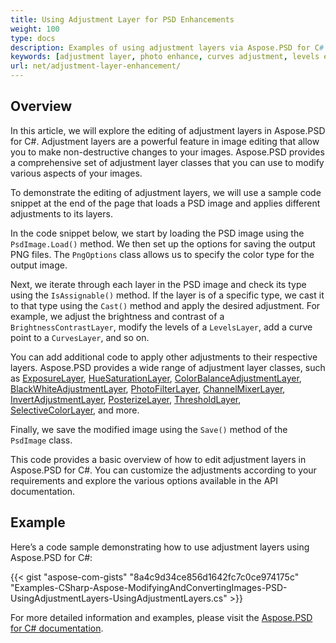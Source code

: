 ```yaml
---
title: Using Adjustment Layer for PSD Enhancements
weight: 100
type: docs
description: Examples of using adjustment layers via Aspose.PSD for C#
keywords: [adjustment layer, photo enhance, curves adjustment, levels enhancement, invert, photo filter, psd api, C#, csharp, code sample]
url: net/adjustment-layer-enhancement/
---
```


## Overview

In this article, we will explore the editing of adjustment layers in Aspose.PSD for C#. Adjustment layers are a powerful feature in image editing that allow you to make non-destructive changes to your images. Aspose.PSD provides a comprehensive set of adjustment layer classes that you can use to modify various aspects of your images.

To demonstrate the editing of adjustment layers, we will use a sample code snippet at the end of the page that loads a PSD image and applies different adjustments to its layers.

In the code snippet below, we start by loading the PSD image using the `PsdImage.Load()` method. We then set up the options for saving the output PNG files. The `PngOptions` class allows us to specify the color type for the output image.

Next, we iterate through each layer in the PSD image and check its type using the `IsAssignable()` method. If the layer is of a specific type, we cast it to that type using the `Cast()` method and apply the desired adjustment. For example, we adjust the brightness and contrast of a `BrightnessContrastLayer`, modify the levels of a `LevelsLayer`, add a curve point to a `CurvesLayer`, and so on.

You can add additional code to apply other adjustments to their respective layers. Aspose.PSD provides a wide range of adjustment layer classes, such as [ExposureLayer](https://reference.aspose.com/psd/net/aspose.psd.fileformats.psd.layers.adjustmentlayers/exposurelayer), [HueSaturationLayer](https://reference.aspose.com/psd/net/aspose.psd.fileformats.psd.layers.adjustmentlayers/huesaturationlayer), [ColorBalanceAdjustmentLayer](https://reference.aspose.com/psd/net/aspose.psd.fileformats.psd.layers.adjustmentlayers/colorbalanceadjustmentlayer), [BlackWhiteAdjustmentLayer](https://reference.aspose.com/psd/net/aspose.psd.fileformats.psd.layers.adjustmentlayers/blackwhiteadjustmentlayer), [PhotoFilterLayer](https://reference.aspose.com/psd/net/aspose.psd.fileformats.psd.layers.adjustmentlayers/photofilterlayer), [ChannelMixerLayer](https://reference.aspose.com/psd/net/aspose.psd.fileformats.psd.layers.adjustmentlayers/channelmixerlayer), [InvertAdjustmentLayer](https://reference.aspose.com/psd/net/aspose.psd.fileformats.psd.layers.adjustmentlayers/invertadjustmentlayer), [PosterizeLayer](https://reference.aspose.com/psd/net/aspose.psd.fileformats.psd.layers.adjustmentlayers/posterizelayer), [ThresholdLayer](https://reference.aspose.com/psd/net/aspose.psd.fileformats.psd.layers.adjustmentlayers/thresholdlayer), [SelectiveColorLayer](https://reference.aspose.com/psd/net/aspose.psd.fileformats.psd.layers.adjustmentlayers/selectivecolorlayer), and more.

Finally, we save the modified image using the `Save()` method of the `PsdImage` class.

This code provides a basic overview of how to edit adjustment layers in Aspose.PSD for C#. You can customize the adjustments according to your requirements and explore the various options available in the API documentation.

## Example

Here’s a code sample demonstrating how to use adjustment layers using Aspose.PSD for C#:

{{< gist "aspose-com-gists" "8a4c9d34ce856d1642fc7c0ce974175c" "Examples-CSharp-Aspose-ModifyingAndConvertingImages-PSD-UsingAdjustmentLayers-UsingAdjustmentLayers.cs" >}}

For more detailed information and examples, please visit the [Aspose.PSD for C# documentation](https://docs.aspose.com/psd/net/).

